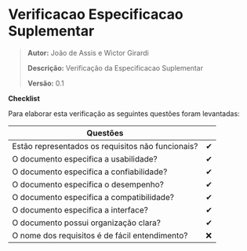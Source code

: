 # Verificacao Especificacao Suplementar

> **Autor:** João de Assis e Wictor Girardi
>
> **Descrição:** Verificação da Especificacao Suplementar
>
> **Versão:** 0.1


**Checklist**

Para elaborar esta verificação as seguintes questões foram levantadas: 


|                                  Questões         |     |
| ------------------------------------------------- | --- |
| Estão representados os requisitos não funcionais? | ✔   |
| O documento especifica a usabilidade?             | ✔   |
| O documento especifica a confiabilidade?          | ✔   |
| O documento especifica o desempenho?              | ✔   |
| O documento especifica a compatibilidade?         | ✔   |
| O documento especifica a interface?               | ✔   |
| O documento possui organização clara?             | ✔   |
| O nome dos requisitos é de fácil entendimento?    | ❌  |







